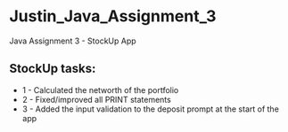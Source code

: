 # Justin_Java_Assignment_3
Java Assignment 3 - StockUp App

## StockUp tasks: 
- 1 - Calculated the networth of the portfolio 
- 2 - Fixed/improved all PRINT statements 
- 3 - Added the input validation to the deposit prompt at the start of the app
